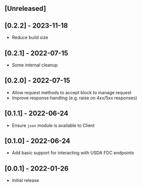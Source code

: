 ## [Unreleased]

## [0.2.2] - 2023-11-18

- Reduce build size

## [0.2.1] - 2022-07-15

- Some internal cleanup

## [0.2.0] - 2022-07-15

- Allow request methods to accept block to manage request
- Improve response handling (e.g. raise on 4xx/5xx responses)

## [0.1.1] - 2022-06-24

- Ensure `json` module is available to Client

## [0.1.0] - 2022-06-24

- Add basic support for interacting with USDA FDC endpoints

## [0.0.1] - 2022-01-26

- Initial release
